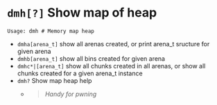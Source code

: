 <!-- TITLE: dmh -->

#  `dmh[?]` Show map of heap


```text
Usage: dmh # Memory map heap
```


- `dmha[arena_t]` show all arenas created, or print arena_t sructure for given arena
- `dmhb[arena_t]` show all bins created for given arena
- `dmhc*|[arena_t]` show all chunks created in all arenas, or show all chunks created for a given arena_t instance
- `dmh?` Show map heap help
    - > _Handy for pwning_

<p hidden>dmha dmhb dmhc dmh</p>
